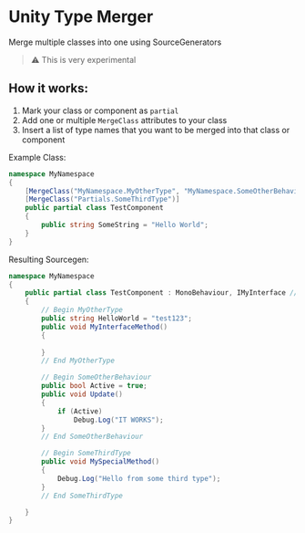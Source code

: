 # Unity Type Merger

Merge multiple classes into one using SourceGenerators

> ⚠ This is very experimental

## How it works:

1) Mark your class or component as `partial`
2) Add one or multiple `MergeClass` attributes to your class
3) Insert a list of type names that you want to be merged into that class or component 


Example Class:
```csharp
namespace MyNamespace
{
	[MergeClass("MyNamespace.MyOtherType", "MyNamespace.SomeOtherBehaviour")]
	[MergeClass("Partials.SomeThirdType")]
	public partial class TestComponent
	{
		public string SomeString = "Hello World";
	}
}

```

Resulting Sourcegen:
```csharp
namespace MyNamespace
{
	public partial class TestComponent : MonoBehaviour, IMyInterface // ScriptableObject
	{
		// Begin MyOtherType
		public string HelloWorld = "test123";
		public void MyInterfaceMethod()
		{
			
		}
		// End MyOtherType

		// Begin SomeOtherBehaviour
		public bool Active = true;
		public void Update()
		{
			if (Active)
				Debug.Log("IT WORKS");
		}
		// End SomeOtherBehaviour

		// Begin SomeThirdType
		public void MySpecialMethod()
		{
			Debug.Log("Hello from some third type");
		}
		// End SomeThirdType

	}
}
```
